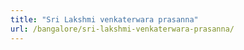 ```yaml
---
title: "Sri Lakshmi venkaterwara prasanna"
url: /bangalore/sri-lakshmi-venkaterwara-prasanna/
---
```

